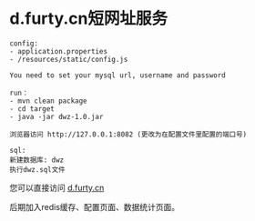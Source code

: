 # d.furty.cn短网址服务


```
config: 
- application.properties
- /resources/static/config.js

You need to set your mysql url, username and password
```



```
run：
- mvn clean package
- cd target
- java -jar dwz-1.0.jar

浏览器访问 http://127.0.0.1:8082 (更改为在配置文件里配置的端口号)
```

```
sql:
新建数据库: dwz
执行dwz.sql文件
```


您可以直接访问 [d.furty.cn](http://d.furty.cn)


后期加入redis缓存、配置页面、数据统计页面。
